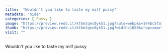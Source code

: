 ```yaml
---
title:  "Wouldn't you like to taste my milf pussy"
metadate: "hide"
categories: [ Pussy ]
image: "https://preview.redd.it/ktkmtqec0yk51.jpg?auto=webp&s=144bc57a7c6c3e78e786ec447778d1009f65183d"
thumb: "https://preview.redd.it/ktkmtqec0yk51.jpg?width=1080&crop=smart&auto=webp&s=1d913ec7ed79d8524e05bfb8052c78909aa05f40"
visit: ""
---
```

Wouldn't you like to taste my milf pussy
